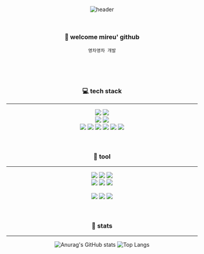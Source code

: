 <div align="center">

![header](https://capsule-render.vercel.app/api?type=cylinder&color=000000&height=100&section=header&text=mireu&fontColor=ffffff&fontSize=30&animation=twinkling&fontAlignY=55)

<br>

### 👋 welcome mireu' github
`영차영차 개발`

<br>
<br>
<br>

### 💻 tech stack
___
<img src="https://img.shields.io/badge/java-007396?style=flat-square&logo=java&logoColor=white"/>
<img src="https://img.shields.io/badge/ORACLE-F80000?style=flat-square&logo=oracle&logoColor=white"/>
<br>
<img src="https://img.shields.io/badge/Swift-F05138?style=flat-square&logo=Swift&logoColor=white"/>
 <img src="https://img.shields.io/badge/UIKit-00a7ff?style=flat-square&logo=Swift&logoColor=white">
<br>

<img src="https://img.shields.io/badge/HTML5-E34F26?style=flat-square&logo=HTML5&logoColor=white">
<img src="https://img.shields.io/badge/CSS3-1572B6?style=flat-square&logo=CSS3&logoColor=white">
<img src="https://img.shields.io/badge/javascript-F7DF1E?style=flat-square&logo=javascript&logoColor=black"> 
<img src="https://img.shields.io/badge/jquery-0769AD?style=flat-square&logo=jquery&logoColor=white"> 
<img src="https://img.shields.io/badge/Ajax-2c83b9?style=flat-square&logo=Ajax&logoColor=white">
 <img src="https://img.shields.io/badge/Jsp-e76f00?style=flat-square&logo=Jsp&logoColor=white"> 
 <br>
<br>
<br>

### 🔨 tool
___
 <img src="https://img.shields.io/badge/visualstudiocode-007ACC?style=flat-square&logo=visualstudiocode&logoColor=white"> 
<img src="https://img.shields.io/badge/Spring-6DB33F?style=flat-square&logo=Spring&logoColor=white"/>
<img src="https://img.shields.io/badge/Xcode-147EFB?style=flat-square&logo=Xcode&logoColor=white"/>
 <br>
<img src="https://img.shields.io/badge/Docker-2496ED?style=flat-square&logo=Docker&logoColor=white"/>
<img src="https://img.shields.io/badge/apachetomcat-F8DC75?style=flat-square&logo=apachetomcat&logoColor=black"> 
<img src="https://img.shields.io/badge/Amazon AWS-232F3E?style=flat-square&logo=amazonaws&logoColor=white"/>
<br>
<br>

<img src="https://img.shields.io/badge/GitHub-181717?style=flat-square&logo=GitHub&logoColor=white"/>
<img src="https://img.shields.io/badge/Git-F05032?style=flat-square&logo=git&logoColor=white"/>
<img src="https://img.shields.io/badge/Velog-20C997?style=flat-square&logo=velog&logoColor=white"/>




<br>
<br>
<br>

### 🙏 stats
___
![Anurag's GitHub stats](https://github-readme-stats.vercel.app/api?username=mireu930&show_icons=true&theme=dracula)
![Top Langs](https://github-readme-stats.vercel.app/api/top-langs/?username=mireu930&layout=compact&theme=dracula)

</div>
